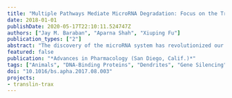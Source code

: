 ```yaml
---
title: "Multiple Pathways Mediate MicroRNA Degradation: Focus on the Translin/Trax RNase Complex"
date: 2018-01-01
publishDate: 2020-05-17T22:10:11.524747Z
authors: ["Jay M. Baraban", "Aparna Shah", "Xiuping Fu"]
publication_types: ["2"]
abstract: "The discovery of the microRNA system has revolutionized our understanding of translational control. Furthermore, growing appreciation of the pivotal role that de novo translation plays in activity-dependent synaptic plasticity has fueled interest among neuroscientists in deciphering how the microRNA system impacts neuronal signaling and the pathophysiology of neuropsychiatric disorders. Although we have a general understanding of how the microRNA system operates, many key questions remain. In particular, the biosynthesis of microRNAs and their role in translational silencing are fairly well understood. However, much less is known about how microRNAs are degraded and silencing is reversed, crucial aspects of microRNA signaling. In contrast to microRNA synthesis which is mediated almost exclusively by a single pathway that culminates in Dicer, recent studies indicate that there are multiple pathways of microRNA degradation that target different subpopulations of microRNAs. While the Lin-28 pathway of microRNA degradation has been investigated extensively, the translin/trax RNase complex has emerged recently as another pathway mediating microRNA degradation. Accordingly, we summarize herein key features of the translin/trax RNase complex as well as important gaps in our understanding of its regulation and function that are the focus of ongoing studies."
featured: false
publication: "*Advances in Pharmacology (San Diego, Calif.)*"
tags: ["Animals", "DNA-Binding Proteins", "Dendrites", "Gene Silencing", "Humans", "MicroRNAs", "RNA Stability", "Ribonucleases", "Dicer", "Lin-28", "MicroRNA degradation", "Translin", "Trax"]
doi: "10.1016/bs.apha.2017.08.003"
projects:
- translin-trax
---
```



